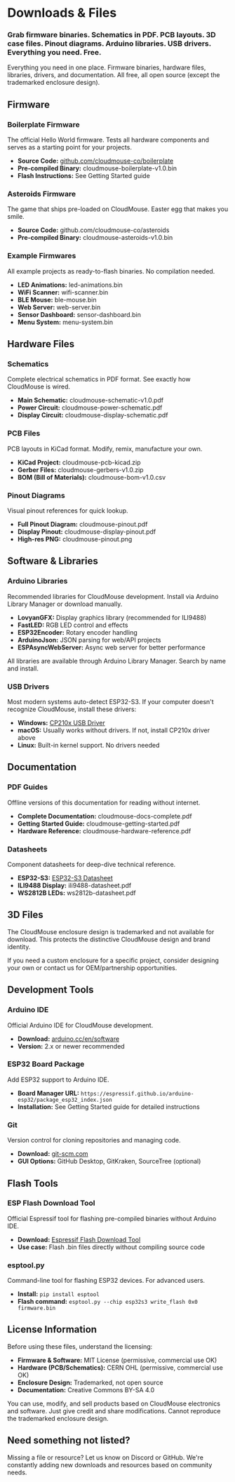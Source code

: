 # Downloads & Files

### Grab firmware binaries. Schematics in PDF. PCB layouts. 3D case files. Pinout diagrams. Arduino libraries. USB drivers. Everything you need. Free.

Everything you need in one place. Firmware binaries, hardware files, libraries, drivers, and documentation. All free, all open source (except the trademarked enclosure design).

## Firmware

### Boilerplate Firmware

The official Hello World firmware. Tests all hardware components and serves as a starting point for your projects.

  * **Source Code:** [github.com/cloudmouse-co/boilerplate](https://github.com/cloudmouse-co/boilerplate)
  * **Pre-compiled Binary:** cloudmouse-boilerplate-v1.0.bin
  * **Flash Instructions:** See Getting Started guide

### Asteroids Firmware

The game that ships pre-loaded on CloudMouse. Easter egg that makes you smile.

  * **Source Code:** github.com/cloudmouse-co/asteroids
  * **Pre-compiled Binary:** cloudmouse-asteroids-v1.0.bin

### Example Firmwares

All example projects as ready-to-flash binaries. No compilation needed.

  * **LED Animations:** led-animations.bin
  * **WiFi Scanner:** wifi-scanner.bin
  * **BLE Mouse:** ble-mouse.bin
  * **Web Server:** web-server.bin
  * **Sensor Dashboard:** sensor-dashboard.bin
  * **Menu System:** menu-system.bin

## Hardware Files

### Schematics

Complete electrical schematics in PDF format. See exactly how CloudMouse is wired.

  * **Main Schematic:** cloudmouse-schematic-v1.0.pdf
  * **Power Circuit:** cloudmouse-power-schematic.pdf
  * **Display Circuit:** cloudmouse-display-schematic.pdf

### PCB Files

PCB layouts in KiCad format. Modify, remix, manufacture your own.

  * **KiCad Project:** cloudmouse-pcb-kicad.zip
  * **Gerber Files:** cloudmouse-gerbers-v1.0.zip
  * **BOM (Bill of Materials):** cloudmouse-bom-v1.0.csv

### Pinout Diagrams

Visual pinout references for quick lookup.

  * **Full Pinout Diagram:** cloudmouse-pinout.pdf
  * **Display Pinout:** cloudmouse-display-pinout.pdf
  * **High-res PNG:** cloudmouse-pinout.png

## Software & Libraries

### Arduino Libraries

Recommended libraries for CloudMouse development. Install via Arduino Library Manager or download manually.

  * **LovyanGFX:** Display graphics library (recommended for ILI9488)
  * **FastLED:** RGB LED control and effects
  * **ESP32Encoder:** Rotary encoder handling
  * **ArduinoJson:** JSON parsing for web/API projects
  * **ESPAsyncWebServer:** Async web server for better performance

All libraries are available through Arduino Library Manager. Search by name and install.

### USB Drivers

Most modern systems auto-detect ESP32-S3. If your computer doesn't recognize CloudMouse, install these drivers:

  * **Windows:** [CP210x USB Driver](https://www.silabs.com/developers/usb-to-uart-bridge-vcp-drivers)
  * **macOS:** Usually works without drivers. If not, install CP210x driver above
  * **Linux:** Built-in kernel support. No drivers needed

## Documentation

### PDF Guides

Offline versions of this documentation for reading without internet.

  * **Complete Documentation:** cloudmouse-docs-complete.pdf
  * **Getting Started Guide:** cloudmouse-getting-started.pdf
  * **Hardware Reference:** cloudmouse-hardware-reference.pdf

### Datasheets

Component datasheets for deep-dive technical reference.

  * **ESP32-S3:** [ESP32-S3 Datasheet](https://www.espressif.com/sites/default/files/documentation/esp32-s3_datasheet_en.pdf)
  * **ILI9488 Display:** ili9488-datasheet.pdf
  * **WS2812B LEDs:** ws2812b-datasheet.pdf

## 3D Files

The CloudMouse enclosure design is trademarked and not available for download. This protects the distinctive CloudMouse design and brand identity.

If you need a custom enclosure for a specific project, consider designing your own or contact us for OEM/partnership opportunities.

## Development Tools

### Arduino IDE

Official Arduino IDE for CloudMouse development.

  * **Download:** [arduino.cc/en/software](https://www.arduino.cc/en/software)
  * **Version:** 2.x or newer recommended

### ESP32 Board Package

Add ESP32 support to Arduino IDE.

  * **Board Manager URL:** `https://espressif.github.io/arduino-esp32/package_esp32_index.json`
  * **Installation:** See Getting Started guide for detailed instructions

### Git

Version control for cloning repositories and managing code.

  * **Download:** [git-scm.com](https://git-scm.com)
  * **GUI Options:** GitHub Desktop, GitKraken, SourceTree (optional)

## Flash Tools

### ESP Flash Download Tool

Official Espressif tool for flashing pre-compiled binaries without Arduino IDE.

  * **Download:** [Espressif Flash Download Tool](https://www.espressif.com/en/support/download/other-tools)
  * **Use case:** Flash .bin files directly without compiling source code

### esptool.py

Command-line tool for flashing ESP32 devices. For advanced users.

  * **Install:** `pip install esptool`
  * **Flash command:** `esptool.py --chip esp32s3 write_flash 0x0 firmware.bin`

## License Information

Before using these files, understand the licensing:

  * **Firmware & Software:** MIT License (permissive, commercial use OK)
  * **Hardware (PCB/Schematics):** CERN OHL (permissive, commercial use OK)
  * **Enclosure Design:** Trademarked, not open source
  * **Documentation:** Creative Commons BY-SA 4.0

You can use, modify, and sell products based on CloudMouse electronics and software. Just give credit and share modifications. Cannot reproduce the trademarked enclosure design.

## Need something not listed?

Missing a file or resource? Let us know on Discord or GitHub. We're constantly adding new downloads and resources based on community needs.